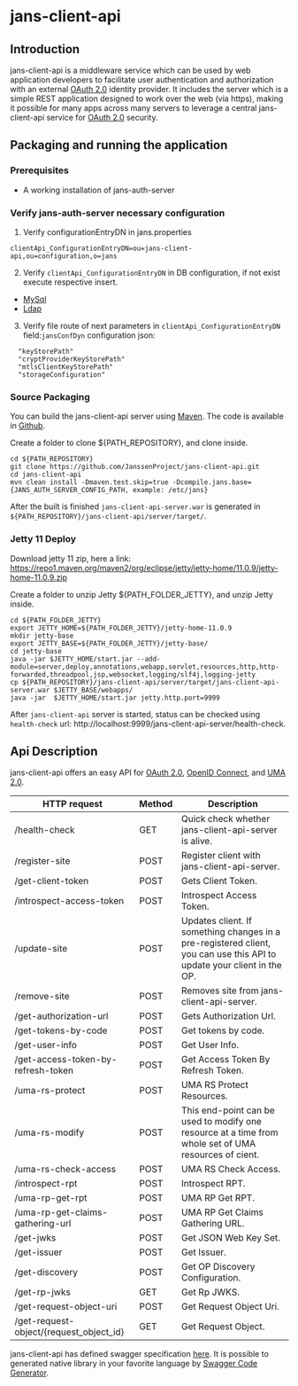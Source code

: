 # jans-client-api

## Introduction

jans-client-api is a middleware service which can be used by web application developers to facilitate user authentication and authorization with an external [OAuth 2.0](https://tools.ietf.org/html/rfc6749) identity provider. It includes the server which is a simple REST application designed to work over the web (via https), making it possible for many apps across many servers to leverage a central jans-client-api service for [OAuth 2.0](https://tools.ietf.org/html/rfc6749) security.

## Packaging and running the application
### Prerequisites
- A working installation of jans-auth-server
### Verify jans-auth-server necessary configuration
1. Verify configurationEntryDN in jans.properties
```
clientApi_ConfigurationEntryDN=ou=jans-client-api,ou=configuration,o=jans
```
2. Verify `clientApi_ConfigurationEntryDN` in DB configuration, if not exist execute respective insert. 

- [MySql](https://github.com/JanssenProject/jans-client-api/blob/master/server/scripts/mysql/clientApi_ConfigurationEntryDN.sql)
- [Ldap](https://github.com/JanssenProject/jans-client-api/blob/master/server/scripts/ldap/clientApi_ConfigurationEntryDN.ldif)

3. Verify file route of next parameters in `clientApi_ConfigurationEntryDN` field:`jansConfDyn` configuration json:
```
  "keyStorePath"
  "cryptProviderKeyStorePath"
  "mtlsClientKeyStorePath"
  "storageConfiguration"  
```

### Source Packaging

You can build the jans-client-api server using [Maven](https://maven.apache.org). The code is available in [Github](https://github.com/JanssenProject/jans-client-api).

Create a folder to clone ${PATH_REPOSITORY}, and clone inside.
```
cd ${PATH_REPOSITORY}
git clone https://github.com/JanssenProject/jans-client-api.git
cd jans-client-api
mvn clean install -Dmaven.test.skip=true -Dcompile.jans.base={JANS_AUTH_SERVER_CONFIG_PATH, example: /etc/jans}
```

After the built is finished `jans-client-api-server.war` is generated in `${PATH_REPOSITORY}/jans-client-api/server/target/`. 

### Jetty 11 Deploy

Download jetty 11 zip, here a link:
https://repo1.maven.org/maven2/org/eclipse/jetty/jetty-home/11.0.9/jetty-home-11.0.9.zip

Create a folder to unzip Jetty ${PATH_FOLDER_JETTY}, and unzip Jetty inside.
```
cd ${PATH_FOLDER_JETTY}
export JETTY_HOME=${PATH_FOLDER_JETTY}/jetty-home-11.0.9
mkdir jetty-base
export JETTY_BASE=${PATH_FOLDER_JETTY}/jetty-base/
cd jetty-base
java -jar $JETTY_HOME/start.jar --add-module=server,deploy,annotations,webapp,servlet,resources,http,http-forwarded,threadpool,jsp,websocket,logging/slf4j,logging-jetty
cp ${PATH_REPOSITORY}/jans-client-api/server/target/jans-client-api-server.war $JETTY_BASE/webapps/
java -jar  $JETTY_HOME/start.jar jetty.http.port=9999
```
After `jans-client-api` server is started, status can be checked using `health-check` url: http://localhost:9999/jans-client-api-server/health-check.

## Api Description

jans-client-api offers an easy API for [OAuth 2.0](https://tools.ietf.org/html/rfc6749), [OpenID Connect](http://openid.net/specs/openid-connect-core-1_0.html), and [UMA 2.0](https://docs.kantarainitiative.org/uma/wg/oauth-uma-grant-2.0-05.html).

HTTP request | Method | Description
------------ | ------------- | ------------- 
/health-check | GET | Quick check whether jans-client-api-server is alive.
/register-site | POST | Register client with jans-client-api-server.
/get-client-token | POST | Gets Client Token.
/introspect-access-token | POST | Introspect Access Token.
/update-site | POST | Updates client. If something changes in a pre-registered client, you can use this API to update your client in the OP.
/remove-site | POST | Removes site from jans-client-api-server.
/get-authorization-url | POST | Gets Authorization Url.
/get-tokens-by-code | POST | Get tokens by code.
/get-user-info | POST | Get User Info.
/get-access-token-by-refresh-token | POST | Get Access Token By Refresh Token.
/uma-rs-protect | POST | UMA RS Protect Resources.
/uma-rs-modify | POST | This end-point can be used to modify one resource at a time from whole set of UMA resources of cient.
/uma-rs-check-access | POST | UMA RS Check Access.
/introspect-rpt | POST | Introspect RPT.
/uma-rp-get-rpt | POST | UMA RP Get RPT.
/uma-rp-get-claims-gathering-url | POST | UMA RP Get Claims Gathering URL.
/get-jwks | POST | Get JSON Web Key Set.
/get-issuer | POST | Get Issuer.
/get-discovery | POST | Get OP Discovery Configuration.
/get-rp-jwks | GET | Get Rp JWKS.
/get-request-object-uri | POST | Get Request Object Uri.
/get-request-object/{request_object_id} | GET | Get Request Object.


jans-client-api has defined swagger specification [here](https://gluu.org/swagger-ui/?url=https://raw.githubusercontent.com/JanssenProject/jans-client-api/master/server/src/main/resources/swagger.yaml). It is possible to generated native library in your favorite language by [Swagger Code Generator](https://swagger.io/tools/swagger-codegen/).

